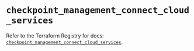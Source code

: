 # `checkpoint_management_connect_cloud_services`

Refer to the Terraform Registry for docs: [`checkpoint_management_connect_cloud_services`](https://registry.terraform.io/providers/checkpointsw/checkpoint/2.11.0/docs/resources/management_connect_cloud_services).
